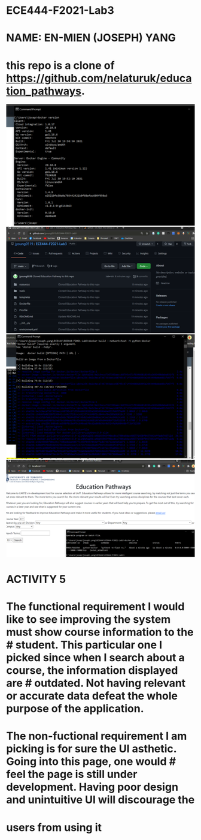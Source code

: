 # ECE444-F2021-Lab3
# NAME: EN-MIEN (JOSEPH) YANG
# this   repo   is   a   clone   of https://github.com/nelaturuk/education_pathways.


![Screenshot](activity_1.png)
![Screenshot](activity_2.png)
![Screenshot](activity_3.png)
![Screenshot](activity_4.png)

# ACTIVITY 5
# The functional requirement I would like to see improving the system must show course information to the # student. This particular one I picked since when I search about a course, the information displayed are # outdated. Not having relevant or accurate data defeat the whole purpose of the application.

# The non-fuctional requirement I am picking is for sure the UI asthetic. Going into this page, one would # feel the page is still under development. Having poor design and unintuitive UI will discourage the 
# users from using it

